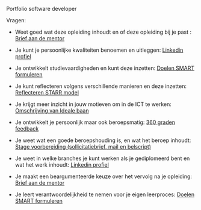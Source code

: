 Portfolio software developer

Vragen:

- Weet goed wat deze opleiding inhoudt en of deze opleiding bij je past : [Brief aan de mentor
](https://horizoncollege.sharepoint.com/sites/AEITO23SD/_layouts/15/embed.aspx?uniqueId=a27ea5f8-da67-4c4a-8e15-2dd2897dafb7&access_token=v1.eyJzaXRlaWQiOiIxOWZkODllZC02YjlhLTQ2OTItYTFhYy1hZjY0ZGNjZjUzODYiLCJhcHBfZGlzcGxheW5hbWUiOiJNaWNyb3NvZnQgVGVhbXMgV2ViIENsaWVudCIsImFwcGlkIjoiNWUzY2U2YzAtMmIxZi00Mjg1LThkNGItNzVlZTc4Nzg3MzQ2IiwiYXVkIjoiMDAwMDAwMDMtMDAwMC0wZmYxLWNlMDAtMDAwMDAwMDAwMDAwL2hvcml6b25jb2xsZWdlLnNoYXJlcG9pbnQuY29tQDJhOTdhMzgxLWUxN2YtNGJjMS1hOTRmLTViMTE4NzZkOWJhZiIsImV4cCI6IjE3MjAwNzkyNjkifQ.CgoKBHNuaWQSAjkzEgsIjq7h-N2Bjj0QBRoNMjAuMTkwLjE2MC4yNCosZ3JXWkQwdjdhOFQ2ZWRKcEZFNnI4Ymo1U0pDcWVVRXJvYjBKWTBDMUtKQT0wejgBQhChOO3wHoAAkGNTKTAOlgMlShBoYXNoZWRwcm9vZnRva2VuUghbImttc2kiXXIpMGguZnxtZW1iZXJzaGlwfDEwMDMyMDAyNjdlMWVlNzBAbGl2ZS5jb216ATKCARIJgaOXKn_hwUsRqU9bEYdtm6-SAQVBcHBpZZoBBktoYWxpZKIBIDE3NDY2M0BzdHVkZW50Lmhvcml6b25jb2xsZWdlLm5sqgEQMTAwMzIwMDI2N0UxRUU3MLIBKGFsbGZpbGVzLndyaXRlIGdyb3VwLnJlYWQgYWxsc2l0ZXMud3JpdGXIAQE.Bw-FKtwh1S9wE963OSO8t5SpJDkh_9lT0zbZ0ETT6F0&embed=%7B%22nb%22%3Atrue%2C%22o%22%3A%22https%3A%2F%2Fassignments.onenote.com%22%2C%22itf%22%3A%22rc%22%2C%22af%22%3Afalse%7D)

- Je kunt je persoonlijke kwaliteiten benoemen en uitleggen: [Linkedin profiel](https://www.linkedin.com/in/appie-khalid-261703295/)
  
- Je ontwikkelt studievaardigheden en kunt deze inzetten: [Doelen SMART formuleren](https://horizoncollege.sharepoint.com/sites/AEITO23SD/_layouts/15/embed.aspx?uniqueId=46af9ca0-d4d5-43c8-86c6-cf4274687af9&access_token=v1.eyJzaXRlaWQiOiIxOWZkODllZC02YjlhLTQ2OTItYTFhYy1hZjY0ZGNjZjUzODYiLCJhcHBfZGlzcGxheW5hbWUiOiJNaWNyb3NvZnQgVGVhbXMgV2ViIENsaWVudCIsImFwcGlkIjoiNWUzY2U2YzAtMmIxZi00Mjg1LThkNGItNzVlZTc4Nzg3MzQ2IiwiYXVkIjoiMDAwMDAwMDMtMDAwMC0wZmYxLWNlMDAtMDAwMDAwMDAwMDAwL2hvcml6b25jb2xsZWdlLnNoYXJlcG9pbnQuY29tQDJhOTdhMzgxLWUxN2YtNGJjMS1hOTRmLTViMTE4NzZkOWJhZiIsImV4cCI6IjE3MjAwNzk5MzQifQ.CgoKBHNuaWQSAjkzEgsIxKXfv4-Cjj0QBRoNNDAuMTI2LjMyLjEwMSosVHI4bzdWdG01U3I0Z0hxaXM4YVIwUmRsaDVTS3YvK1FOSkRtOHlNOUZ3dz0wejgBQhChOO6SffAAkDt7_pt0XttbShBoYXNoZWRwcm9vZnRva2VuUghbImttc2kiXXIpMGguZnxtZW1iZXJzaGlwfDEwMDMyMDAyNjdlMWVlNzBAbGl2ZS5jb216ATKCARIJgaOXKn_hwUsRqU9bEYdtm6-SAQVBcHBpZZoBBktoYWxpZKIBIDE3NDY2M0BzdHVkZW50Lmhvcml6b25jb2xsZWdlLm5sqgEQMTAwMzIwMDI2N0UxRUU3MLIBKGFsbGZpbGVzLndyaXRlIGdyb3VwLnJlYWQgYWxsc2l0ZXMud3JpdGXIAQE.LbfsHhAn_Tc-4INyT49nDZqF90IkWrSq_1iwNK25_UQ&embed=%7B%22nb%22%3Atrue%2C%22o%22%3A%22https%3A%2F%2Fassignments.onenote.com%22%2C%22itf%22%3A%22rc%22%2C%22af%22%3Afalse%7D)

- Je kunt reflecteren volgens verschillende manieren en deze inzetten: [Reflecteren STARR model](https://horizoncollege.sharepoint.com/:w:/r/sites/AEITO23SD/_layouts/15/doc2.aspx?sourcedoc=%7BDF1B7440-8986-4114-8130-3BDAB804C8A0%7D&file=De%20Situatie.docx&action=default&mobileredirect=true&wdOrigin=TEAMS-ASSIGN-WEB.ASSIGN-STUD-VIEW.STUD)

- Je krijgt meer inzicht in jouw motieven om in de ICT te werken: [Omschrijving van Ideale baan]([https://horizoncollege.sharepoint.com/:w:/r/sites/AEITO23SD/_layouts/15/doc2.aspx?sourcedoc=%7BDF1B7440-8986-4114-8130-3BDAB804C8A0%7D&file=De%20Situatie.docx&action=default&mobileredirect=true&wdOrigin=TEAMS-ASSIGN-WEB.ASSIGN-STUD-VIEW.STUD](https://horizoncollege.sharepoint.com/sites/AEITO23SD/_layouts/15/embed.aspx?uniqueId=835e1bd1-8cdd-40df-a324-64b7e7ae1801&access_token=v1.eyJzaXRlaWQiOiIxOWZkODllZC02YjlhLTQ2OTItYTFhYy1hZjY0ZGNjZjUzODYiLCJhcHBfZGlzcGxheW5hbWUiOiJNaWNyb3NvZnQgVGVhbXMgV2ViIENsaWVudCIsImFwcGlkIjoiNWUzY2U2YzAtMmIxZi00Mjg1LThkNGItNzVlZTc4Nzg3MzQ2IiwiYXVkIjoiMDAwMDAwMDMtMDAwMC0wZmYxLWNlMDAtMDAwMDAwMDAwMDAwL2hvcml6b25jb2xsZWdlLnNoYXJlcG9pbnQuY29tQDJhOTdhMzgxLWUxN2YtNGJjMS1hOTRmLTViMTE4NzZkOWJhZiIsImV4cCI6IjE3MjAwODAxMzYifQ.CgoKBHNuaWQSAjkzEgsI0uXewp6Cjj0QBRoNNDAuMTI2LjMyLjEwMSosVlZNTWltZHg0bks0ZmQ3czZIV2RIZTBtWnBFN0tpQ3dyUHRDSlRpS1lsND0wejgBQhChOO7DuXAAkDt7-ZtFf1KAShBoYXNoZWRwcm9vZnRva2VuUghbImttc2kiXXIpMGguZnxtZW1iZXJzaGlwfDEwMDMyMDAyNjdlMWVlNzBAbGl2ZS5jb216ATKCARIJgaOXKn_hwUsRqU9bEYdtm6-SAQVBcHBpZZoBBktoYWxpZKIBIDE3NDY2M0BzdHVkZW50Lmhvcml6b25jb2xsZWdlLm5sqgEQMTAwMzIwMDI2N0UxRUU3MLIBKGFsbGZpbGVzLndyaXRlIGdyb3VwLnJlYWQgYWxsc2l0ZXMud3JpdGXIAQE.TCqo7gDBujDhVUDhNKYonJxfCWUCajpxF3jP-Folew8&embed=%7B%22ha%22%3A%22teams%22%2C%22hv%22%3A%22assignments%22%2C%22hm%22%3A%22view%22%2C%22hp%22%3A%22web%22%2C%22nb%22%3Atrue%7D))

- Je ontwikkelt je persoonlijk maar ook beroepsmatig: [360 graden feedback](https://horizoncollege.sharepoint.com/sites/AEITO23SD/_layouts/15/embed.aspx?uniqueId=d8753b77-f31e-4c29-9707-1046953d3c4f&access_token=v1.eyJzaXRlaWQiOiIxOWZkODllZC02YjlhLTQ2OTItYTFhYy1hZjY0ZGNjZjUzODYiLCJhcHBfZGlzcGxheW5hbWUiOiJNaWNyb3NvZnQgVGVhbXMgV2ViIENsaWVudCIsImFwcGlkIjoiNWUzY2U2YzAtMmIxZi00Mjg1LThkNGItNzVlZTc4Nzg3MzQ2IiwiYXVkIjoiMDAwMDAwMDMtMDAwMC0wZmYxLWNlMDAtMDAwMDAwMDAwMDAwL2hvcml6b25jb2xsZWdlLnNoYXJlcG9pbnQuY29tQDJhOTdhMzgxLWUxN2YtNGJjMS1hOTRmLTViMTE4NzZkOWJhZiIsImV4cCI6IjE3MjAwODAxOTQifQ.CgoKBHNuaWQSAjkzEgsI2Lf066KCjj0QBRoNNDAuMTI2LjMyLjEwMSoseE85M0g2Y0l0cldibU1vS2FVVVFXc1hmSWpTczF5WUZGelFjc1NISXh1Zz0wejgBQhChOO7R4rAAkDt78ElvbA7VShBoYXNoZWRwcm9vZnRva2VuUghbImttc2kiXXIpMGguZnxtZW1iZXJzaGlwfDEwMDMyMDAyNjdlMWVlNzBAbGl2ZS5jb216ATKCARIJgaOXKn_hwUsRqU9bEYdtm6-SAQVBcHBpZZoBBktoYWxpZKIBIDE3NDY2M0BzdHVkZW50Lmhvcml6b25jb2xsZWdlLm5sqgEQMTAwMzIwMDI2N0UxRUU3MLIBKGFsbGZpbGVzLndyaXRlIGdyb3VwLnJlYWQgYWxsc2l0ZXMud3JpdGXIAQE.bt0hN1EcsQpEFXTBONjAVeHH4fY5Vg9NTmJYJuUpL94&embed=%7B%22nb%22%3Atrue%2C%22o%22%3A%22https%3A%2F%2Fassignments.onenote.com%22%2C%22itf%22%3A%22rc%22%2C%22af%22%3Afalse%7D)

- Je weet wat een goede beroepshouding is, en wat het beroep inhoudt: [Stage voorbereiding (sollicitatiebrief, mail en belscript)](https://horizoncollege.sharepoint.com/:w:/r/sites/AEITO23SD/_layouts/15/Doc.aspx?sourcedoc=%7BF7720038-41DB-416C-9639-7BDC126496FE%7D&file=Voorbereiden%20op%20het%20Stage%20solicitatieprocess.docx&action=default&mobileredirect=true&wdOrigin=TEAMS-ASSIGN-WEB.ASSIGN-STUD-VIEW.STUD)
  
- Je weet in welke branches je kunt werken als je gediplomeerd bent en wat het werk inhoudt: [Linkedin profiel](https://www.linkedin.com/in/appie-khalid-261703295/)
  
- Je maakt een beargumenteerde keuze over het vervolg na je opleiding: [Brief aan de mentor](https://horizoncollege.sharepoint.com/sites/AEITO23SD/_layouts/15/embed.aspx?uniqueId=a27ea5f8-da67-4c4a-8e15-2dd2897dafb7&access_token=v1.eyJzaXRlaWQiOiIxOWZkODllZC02YjlhLTQ2OTItYTFhYy1hZjY0ZGNjZjUzODYiLCJhcHBfZGlzcGxheW5hbWUiOiJNaWNyb3NvZnQgVGVhbXMgV2ViIENsaWVudCIsImFwcGlkIjoiNWUzY2U2YzAtMmIxZi00Mjg1LThkNGItNzVlZTc4Nzg3MzQ2IiwiYXVkIjoiMDAwMDAwMDMtMDAwMC0wZmYxLWNlMDAtMDAwMDAwMDAwMDAwL2hvcml6b25jb2xsZWdlLnNoYXJlcG9pbnQuY29tQDJhOTdhMzgxLWUxN2YtNGJjMS1hOTRmLTViMTE4NzZkOWJhZiIsImV4cCI6IjE3MjAwNzkyNjkifQ.CgoKBHNuaWQSAjkzEgsIjq7h-N2Bjj0QBRoNMjAuMTkwLjE2MC4yNCosZ3JXWkQwdjdhOFQ2ZWRKcEZFNnI4Ymo1U0pDcWVVRXJvYjBKWTBDMUtKQT0wejgBQhChOO3wHoAAkGNTKTAOlgMlShBoYXNoZWRwcm9vZnRva2VuUghbImttc2kiXXIpMGguZnxtZW1iZXJzaGlwfDEwMDMyMDAyNjdlMWVlNzBAbGl2ZS5jb216ATKCARIJgaOXKn_hwUsRqU9bEYdtm6-SAQVBcHBpZZoBBktoYWxpZKIBIDE3NDY2M0BzdHVkZW50Lmhvcml6b25jb2xsZWdlLm5sqgEQMTAwMzIwMDI2N0UxRUU3MLIBKGFsbGZpbGVzLndyaXRlIGdyb3VwLnJlYWQgYWxsc2l0ZXMud3JpdGXIAQE.Bw-FKtwh1S9wE963OSO8t5SpJDkh_9lT0zbZ0ETT6F0&embed=%7B%22nb%22%3Atrue%2C%22o%22%3A%22https%3A%2F%2Fassignments.onenote.com%22%2C%22itf%22%3A%22rc%22%2C%22af%22%3Afalse%7D)
  
- Je leert verantwoordelijkheid te nemen voor je eigen leerproces: [Doelen SMART formuleren](https://horizoncollege.sharepoint.com/sites/AEITO23SD/_layouts/15/embed.aspx?uniqueId=46af9ca0-d4d5-43c8-86c6-cf4274687af9&access_token=v1.eyJzaXRlaWQiOiIxOWZkODllZC02YjlhLTQ2OTItYTFhYy1hZjY0ZGNjZjUzODYiLCJhcHBfZGlzcGxheW5hbWUiOiJNaWNyb3NvZnQgVGVhbXMgV2ViIENsaWVudCIsImFwcGlkIjoiNWUzY2U2YzAtMmIxZi00Mjg1LThkNGItNzVlZTc4Nzg3MzQ2IiwiYXVkIjoiMDAwMDAwMDMtMDAwMC0wZmYxLWNlMDAtMDAwMDAwMDAwMDAwL2hvcml6b25jb2xsZWdlLnNoYXJlcG9pbnQuY29tQDJhOTdhMzgxLWUxN2YtNGJjMS1hOTRmLTViMTE4NzZkOWJhZiIsImV4cCI6IjE3MjAwNzk5MzQifQ.CgoKBHNuaWQSAjkzEgsIxKXfv4-Cjj0QBRoNNDAuMTI2LjMyLjEwMSosVHI4bzdWdG01U3I0Z0hxaXM4YVIwUmRsaDVTS3YvK1FOSkRtOHlNOUZ3dz0wejgBQhChOO6SffAAkDt7_pt0XttbShBoYXNoZWRwcm9vZnRva2VuUghbImttc2kiXXIpMGguZnxtZW1iZXJzaGlwfDEwMDMyMDAyNjdlMWVlNzBAbGl2ZS5jb216ATKCARIJgaOXKn_hwUsRqU9bEYdtm6-SAQVBcHBpZZoBBktoYWxpZKIBIDE3NDY2M0BzdHVkZW50Lmhvcml6b25jb2xsZWdlLm5sqgEQMTAwMzIwMDI2N0UxRUU3MLIBKGFsbGZpbGVzLndyaXRlIGdyb3VwLnJlYWQgYWxsc2l0ZXMud3JpdGXIAQE.LbfsHhAn_Tc-4INyT49nDZqF90IkWrSq_1iwNK25_UQ&embed=%7B%22nb%22%3Atrue%2C%22o%22%3A%22https%3A%2F%2Fassignments.onenote.com%22%2C%22itf%22%3A%22rc%22%2C%22af%22%3Afalse%7D)
